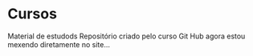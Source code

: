 # Cursos
 Material de estudods
Repositório criado pelo curso Git Hub
agora estou mexendo diretamente no site...
